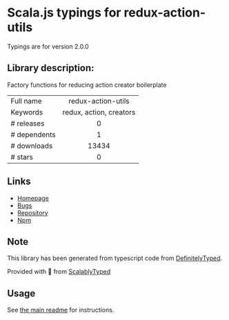 
# Scala.js typings for redux-action-utils

Typings are for version 2.0.0

## Library description:
Factory functions for reducing action creator boilerplate

|                    |                 |
| ------------------ | :-------------: |
| Full name          | redux-action-utils |
| Keywords           | redux, action, creators |
| # releases         | 0 |
| # dependents       | 1 |
| # downloads        | 13434 |
| # stars            | 0 |

## Links
- [Homepage](https://github.com/insin/redux-action-utils#readme)
- [Bugs](https://github.com/insin/redux-action-utils/issues)
- [Repository](https://github.com/insin/redux-action-utils)
- [Npm](https://www.npmjs.com/package/redux-action-utils)
    


## Note
This library has been generated from typescript code from [DefinitelyTyped](https://definitelytyped.org).

Provided with :purple_heart: from [ScalablyTyped](https://github.com/oyvindberg/ScalablyTyped)

## Usage
See [the main readme](../../readme.md) for instructions.


